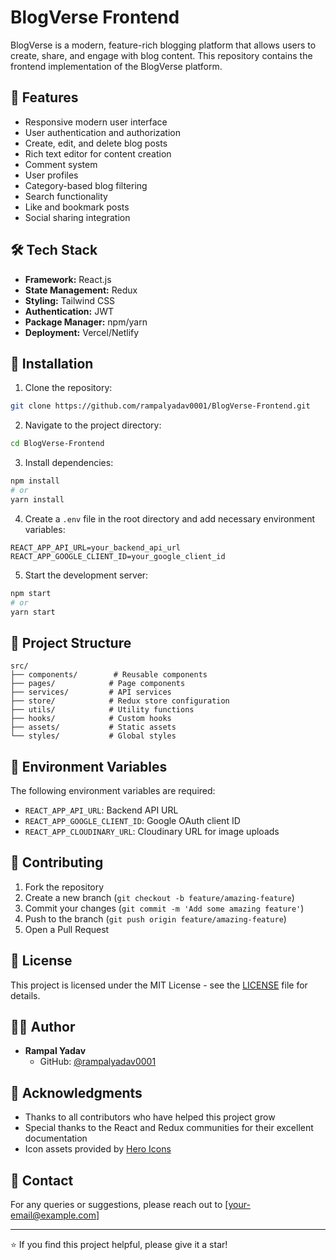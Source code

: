 # BlogVerse Frontend

BlogVerse is a modern, feature-rich blogging platform that allows users to create, share, and engage with blog content. This repository contains the frontend implementation of the BlogVerse platform.

## 🚀 Features

- Responsive modern user interface
- User authentication and authorization
- Create, edit, and delete blog posts
- Rich text editor for content creation
- Comment system
- User profiles
- Category-based blog filtering
- Search functionality
- Like and bookmark posts
- Social sharing integration

## 🛠️ Tech Stack

- **Framework:** React.js
- **State Management:** Redux
- **Styling:** Tailwind CSS
- **Authentication:** JWT
- **Package Manager:** npm/yarn
- **Deployment:** Vercel/Netlify

## 🔧 Installation

1. Clone the repository:
```bash
git clone https://github.com/rampalyadav0001/BlogVerse-Frontend.git
```

2. Navigate to the project directory:
```bash
cd BlogVerse-Frontend
```

3. Install dependencies:
```bash
npm install
# or
yarn install
```

4. Create a `.env` file in the root directory and add necessary environment variables:
```env
REACT_APP_API_URL=your_backend_api_url
REACT_APP_GOOGLE_CLIENT_ID=your_google_client_id
```

5. Start the development server:
```bash
npm start
# or
yarn start
```

## 📁 Project Structure

```
src/
├── components/        # Reusable components
├── pages/            # Page components
├── services/         # API services
├── store/            # Redux store configuration
├── utils/            # Utility functions
├── hooks/            # Custom hooks
├── assets/           # Static assets
└── styles/           # Global styles
```

## 🔑 Environment Variables

The following environment variables are required:

- `REACT_APP_API_URL`: Backend API URL
- `REACT_APP_GOOGLE_CLIENT_ID`: Google OAuth client ID
- `REACT_APP_CLOUDINARY_URL`: Cloudinary URL for image uploads

## 🤝 Contributing

1. Fork the repository
2. Create a new branch (`git checkout -b feature/amazing-feature`)
3. Commit your changes (`git commit -m 'Add some amazing feature'`)
4. Push to the branch (`git push origin feature/amazing-feature`)
5. Open a Pull Request

## 📝 License

This project is licensed under the MIT License - see the [LICENSE](LICENSE) file for details.

## 👨‍💻 Author

- **Rampal Yadav**
  - GitHub: [@rampalyadav0001](https://github.com/rampalyadav0001)

## 🙏 Acknowledgments

- Thanks to all contributors who have helped this project grow
- Special thanks to the React and Redux communities for their excellent documentation
- Icon assets provided by [Hero Icons](https://heroicons.com/)

## 📧 Contact

For any queries or suggestions, please reach out to [your-email@example.com]

---

⭐️ If you find this project helpful, please give it a star!
